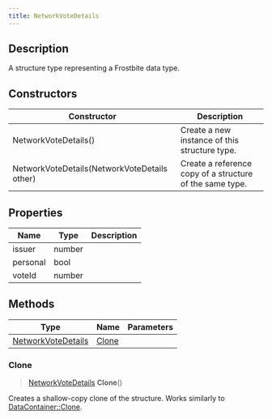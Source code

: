 ```yaml
---
title: NetworkVoteDetails
---
```

## Description

A structure type representing a Frostbite data type.

## Constructors

| Constructor                                  | Description                                              |
| -------------------------------------------- | -------------------------------------------------------- |
| NetworkVoteDetails()                         | Create a new instance of this structure type.            |
| NetworkVoteDetails(NetworkVoteDetails other) | Create a reference copy of a structure of the same type. |

## Properties

| Name     | Type   | Description |
| -------- | ------ | ----------- |
| issuer   | number |             |
| personal | bool   |             |
| voteId   | number |             |

## Methods

| Type                                     | Name            | Parameters |
| ---------------------------------------- | --------------- | ---------- |
| [NetworkVoteDetails](/vext/ref/fb/networkvotedetails/) | [Clone](#clone) |            |

### Clone

> [NetworkVoteDetails](/vext/ref/fb/networkvotedetails/) **Clone**()

Creates a shallow-copy clone of the structure. Works similarly to [DataContainer::Clone](/vext/ref/shared/class/datacontainer#clone).
